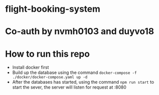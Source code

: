 # flight-booking-system

# Co-auth by nvmh0103 and duyvo18

# How to run this repo

- Install docker first
- Build up the database using the command `docker-compose -f ./docker/docker-compose.yaml up -d`
- After the databases has started, using the command `npm run start` to start the sever, the server will listen for request at :8080
